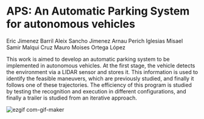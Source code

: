 # APS: An Automatic Parking System for autonomous vehicles

Eric Jimenez Barril
Aleix Sancho Jimenez
Arnau Perich Iglesias
Misael Samir Malqui Cruz
Mauro Moises Ortega López

This work is aimed to develop an automatic parking system to be implemented in autonomous vehicles. At the first stage, the vehicle detects the environment via a LIDAR sensor and stores it. This information is used to identify the feasible maneuvers, which are previously studied, and finally it follows one of these trajectories. The efficiency of this program is studied by testing the recognition and execution in different configurations, and finally a trailer is studied from an iterative approach.


![ezgif com-gif-maker](https://user-images.githubusercontent.com/70389652/172067274-3f6d3bc8-b158-4c34-98f0-83882c6f634b.gif)
